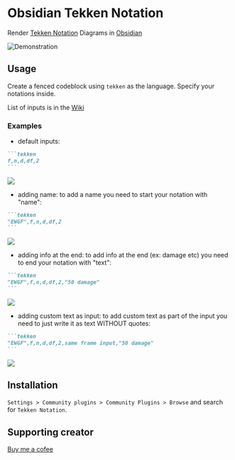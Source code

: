 # Obsidian Tekken Notation

Render [Tekken Notation](https://tekken.fandom.com/wiki/Move_Terminology) Diagrams in [Obsidian](https://obsidian.md)

![Demonstration](https://i.imgur.com/hCePE7w.gif)

## Usage
Create a fenced codeblock using `tekken` as the language.
Specify your notations inside.

List of inputs is in the [Wiki](https://github.com/OpTi9/obsidian-tekken-notation/wiki)

### Examples

- default inputs:
~~~markdown
```tekken
f,n,d,df,2
```
~~~

![](https://i.imgur.com/OKTceN5.png)

- adding name:
to add a name you need to start your notation with "name":
~~~markdown
```tekken
"EWGF",f,n,d,df,2
```
~~~

![](https://i.imgur.com/gD8dCph.png)

- adding info at the end:
to add info at the end (ex: damage etc) you need to end your notation with "text":
~~~markdown
```tekken
"EWGF",f,n,d,df,2,"50 damage"
```
~~~

![](https://i.imgur.com/eA2l7dh.png)

- adding custom text as input:
to add custom text as part of the input you need to just write it as text WITHOUT quotes:
~~~markdown
```tekken
"EWGF",f,n,d,df,2,same frame input,"50 damage"
```
~~~

![](https://i.imgur.com/mgxpkY3.png)

## Installation
`Settings > Community plugins > Community Plugins > Browse` and search for `Tekken Notation`.

## Supporting creator
[Buy me a cofee](https://github.com/OpTi9)